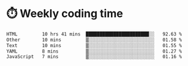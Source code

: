 
# :stopwatch: Weekly coding time
<!--START_SECTION:waka-->

```txt
HTML         10 hrs 41 mins  ███████████████████████░░   92.63 %
Other        10 mins         ▒░░░░░░░░░░░░░░░░░░░░░░░░   01.58 %
Text         10 mins         ▒░░░░░░░░░░░░░░░░░░░░░░░░   01.55 %
YAML         8 mins          ▒░░░░░░░░░░░░░░░░░░░░░░░░   01.27 %
JavaScript   7 mins          ▒░░░░░░░░░░░░░░░░░░░░░░░░   01.16 %
```

<!--END_SECTION:waka-->


<!-- <p> <img src="https://github-readme-stats.vercel.app/api?username=cozgerest&show_icons=true&hide_border=false" />  </p> -->

